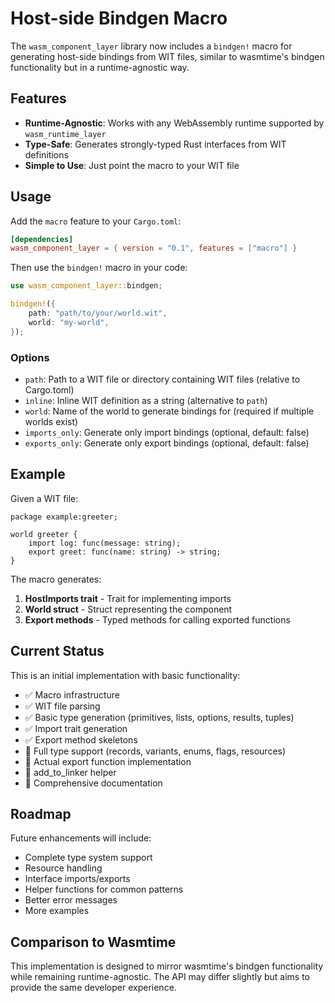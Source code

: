 # Host-side Bindgen Macro

The `wasm_component_layer` library now includes a `bindgen!` macro for generating host-side bindings from WIT files, similar to wasmtime's bindgen functionality but in a runtime-agnostic way.

## Features

- **Runtime-Agnostic**: Works with any WebAssembly runtime supported by `wasm_runtime_layer`
- **Type-Safe**: Generates strongly-typed Rust interfaces from WIT definitions
- **Simple to Use**: Just point the macro to your WIT file

## Usage

Add the `macro` feature to your `Cargo.toml`:

```toml
[dependencies]
wasm_component_layer = { version = "0.1", features = ["macro"] }
```

Then use the `bindgen!` macro in your code:

```rust
use wasm_component_layer::bindgen;

bindgen!({
    path: "path/to/your/world.wit",
    world: "my-world",
});
```

### Options

- `path`: Path to a WIT file or directory containing WIT files (relative to Cargo.toml)
- `inline`: Inline WIT definition as a string (alternative to `path`)
- `world`: Name of the world to generate bindings for (required if multiple worlds exist)
- `imports_only`: Generate only import bindings (optional, default: false)
- `exports_only`: Generate only export bindings (optional, default: false)

## Example

Given a WIT file:

```wit
package example:greeter;

world greeter {
    import log: func(message: string);
    export greet: func(name: string) -> string;
}
```

The macro generates:

1. **HostImports trait** - Trait for implementing imports
2. **World struct** - Struct representing the component
3. **Export methods** - Typed methods for calling exported functions

## Current Status

This is an initial implementation with basic functionality:

- ✅ Macro infrastructure
- ✅ WIT file parsing
- ✅ Basic type generation (primitives, lists, options, results, tuples)
- ✅ Import trait generation
- ✅ Export method skeletons
- 🚧 Full type support (records, variants, enums, flags, resources)
- 🚧 Actual export function implementation
- 🚧 add_to_linker helper
- 🚧 Comprehensive documentation

## Roadmap

Future enhancements will include:

- Complete type system support
- Resource handling
- Interface imports/exports
- Helper functions for common patterns
- Better error messages
- More examples

## Comparison to Wasmtime

This implementation is designed to mirror wasmtime's bindgen functionality while remaining runtime-agnostic. The API may differ slightly but aims to provide the same developer experience.
